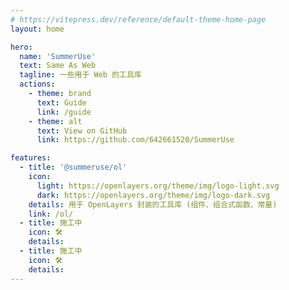 ```yaml
---
# https://vitepress.dev/reference/default-theme-home-page
layout: home

hero:
  name: 'SummerUse'
  text: Same As Web
  tagline: 一些用于 Web 的工具库
  actions:
    - theme: brand
      text: Guide
      link: /guide
    - theme: alt
      text: View on GitHub
      link: https://github.com/642661520/SummerUse

features:
  - title: '@summeruse/ol'
    icon:
      light: https://openlayers.org/theme/img/logo-light.svg
      dark: https://openlayers.org/theme/img/logo-dark.svg
    details: 用于 OpenLayers 封装的工具库 (组件、组合式函数、常量)
    link: /ol/
  - title: 施工中
    icon: 🛠️
    details:
  - title: 施工中
    icon: 🛠️
    details:
---
```


